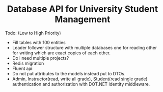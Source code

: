 <h1 align="center">Database API for University Student Management</h1>

Todo: (Low to High Priority)
- Fill tables with 100 entities
- Leader follower structure with multiple databases one for reading other for writing which are exact copies of each other.
- Do i need multiple projects?
- Redis migration
- Fluent api
- Do not put attributes to the models instead put to DTOs.
- Admin, Instructor(read, write all grade), Student(read single grade) authentication and authorization with DOT.NET Identity middleware.